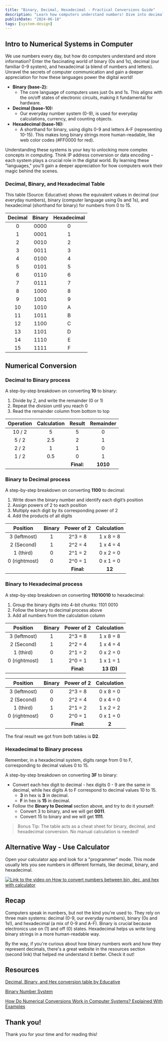 ```yaml
---
title: "Binary, Decimal, Hexadecimal - Practical Conversions Guide"
description: "Learn how computers understand numbers! Dive into decimal, binary, and hexadecimal. Unlock the secrets of coding!"
publishDate: "2024-06-18"
tags: [system-design]
---
```


## Intro to Numerical Systems in Computer

We use numbers every day, but how do computers understand and store information? Enter the fascinating world of binary (0s and 1s), decimal (our familiar 0-9 system), and hexadecimal (a blend of numbers and letters). Unravel the secrets of computer communication and gain a deeper appreciation for how these languages power the digital world!

- **Binary (base-2):**
    - The core language of computers uses just 0s and 1s. This aligns with the on/off states of electronic circuits, making it fundamental for hardware.
- **Decimal (base-10):**
    - Our everyday number system (0-9), is used for everyday calculations, currency, and counting objects.
- **Hexadecimal (base-16):**
    - A shorthand for binary, using digits 0-9 and letters A-F (representing 10-15). This makes long binary strings more human-readable, like web color codes (#FF0000 for red).

Understanding these systems is your key to unlocking more complex concepts in computing. Think IP address conversion or data encoding – each system plays a crucial role in the digital world. By learning these "languages," you'll gain a deeper appreciation for how computers work their magic behind the scenes.

### Decimal, Binary, and Hexadecimal Table

This table (Source: Educative) shows the equivalent values in decimal (our everyday numbers), binary (computer language using 0s and 1s), and hexadecimal (shorthand for binary) for numbers from 0 to 15.

| Decimal | Binary | Hexadecimal |
| :---: | :---: | :---: |
| 0 | 0000 | 0 |
| 1 | 0001 | 1 |
| 2 | 0010 | 2 |
| 3 | 0011 | 3 |
| 4 | 0100 | 4 |
| 5 | 0101 | 5 |
| 6 | 0110 | 6 |
| 7 | 0111 | 7 |
| 8 | 1000 | 8 |
| 9 | 1001 | 9 |
| 10 | 1010 | A |
| 11 | 1011 | B |
| 12 | 1100 | C |
| 13 | 1101 | D |
| 14 | 1110 | E |
| 15 | 1111 | F |

## Numerical Conversion

### Decimal to Binary process

A step-by-step breakdown on converting **10** to binary:

1. Divide by 2, and write the remainder (0 or 1)
2. Repeat the division until you reach 0
3. Read the remainder column from bottom to top

| Operation | Calculation | Result | Remainder |
| :---: | :---: | :---: | :---: |
| 10 / 2 | 5 | 5 | 0 |
| 5 / 2 | 2.5 | 2 | 1 |
| 2 / 2 | 1 | 1 | 0 |
| 1 / 2 | 0.5 | 0 | 1 |
|  |  | **Final:**  | **1010** |

### Binary to Decimal process

A step-by-step breakdown on converting **1100** to decimal:

1. Write down the binary number and identify each digit’s position
2. Assign powers of 2 to each position
3. Multiply each digit by its corresponding power of 2
4. Add the products of all digits

| Position | Binary | Power of 2 | Calculation |
| :---: | :---: | :---: | :---: |
| 3 (leftmost) | 1 | 2^3 = 8 | 1 x 8 = 8 |
| 2 (Second) | 1 | 2^2 = 4 | 1 x 4 = 4 |
| 1 (third) | 0 | 2^1 = 2 | 0 x 2 = 0 |
| 0 (rightmost) | 0 | 2^0 = 1 | 0 x 1 = 0 |
|  |  | **Final:**  | **12** |

### Binary to Hexadecimal process

A step-by-step breakdown on converting **11010010** to hexadecimal:

1. Group the binary digits into 4-bit chunks: 1101 0010
2. Follow the binary to decimal process above
3. Add all numbers from the calculation column

| Position | Binary | Power of 2 | Calculation |
| :---: | :---: | :---: | :---: |
| 3 (leftmost) | 1 | 2^3 = 8 | 1 x 8 = 8 |
| 2 (Second) | 1 | 2^2 = 4 | 1 x 4 = 4 |
| 1 (third) | 0 | 2^1 = 2 | 0 x 2 = 0 |
| 0 (rightmost) | 1 | 2^0 = 1 | 1 x 1 = 1 |
|  |  | **Final:**  | **13 (D)** |

| Position | Binary | Power of 2 | Calculation |
| :---: | :---: | :---: | :---: |
| 3 (leftmost) | 0 | 2^3 = 8 | 0 x 8 = 0 |
| 2 (Second) | 0 | 2^2 = 4 | 0 x 4 = 0 |
| 1 (third) | 1 | 2^1 = 2 | 1 x 2 = 2 |
| 0 (rightmost) | 0 | 2^0 = 1 | 0 x 1 = 0 |
|  |  | **Final:**  | **2** |

The final result we got from both tables is **D2**.

### Hexadecimal to Binary process

Remember, in a hexadecimal system, digits range from 0 to F, corresponding to decimal values 0 to 15.

A step-by-step breakdown on converting **3F** to binary:

- Convert each hex digit to decimal - hex digits 0 - 9 are the same in decimal, while hex digits A to F correspond to decimal values 10 to 15.
    - **3** in hex is **3** in decimal.
    - **F** in hex is **15** in decimal.
- Follow the **Binary to Decimal** section above, and try to do it yourself:
    - Convert 3 to binary, and we will get **0011**.
    - Convert 15 to binary and we will get **1111**.

> Bonus Tip: The table acts as a cheat sheet for binary, decimal, and hexadecimal conversion. No manual
calculation is needed!

## Alternative Way - Use Calculator

Open your calculator app and look for a "programmer" mode. This mode usually lets you see numbers in different formats, like decimal, binary, and hexadecimal.

[![Link to the video on How to convert numbers between bin, dec, and hex with calculator](https://img.youtube.com/vi/01CjNZavt2w/0.jpg)](https://youtube.com/shorts/01CjNZavt2w)


## Recap

Computers speak in numbers, but not the kind you're used to. They rely on three main systems: decimal (0-9, our everyday numbers), binary (0s and 1s!), and hexadecimal (a mix of 0-9 and A-F). Binary is crucial because electronics use on (1) and off (0) states. Hexadecimal helps us write long binary strings in a more human-readable way.

By the way, if you're curious about how binary numbers work and how they represent decimals, there's a great website in the resources section (second link) that helped me understand it better. Check it out!

## Resources

[Decimal, Binary, and Hex conversion table by Educative](https://www.educative.io/answers/decimal-binary-and-hex-conversion-table)

[Binary Number System](https://www.mathsisfun.com/binary-number-system.html)

[How Do Numerical Conversions Work in Computer Systems? Explained With Examples](https://www.freecodecamp.org/news/how-do-numerical-conversions-work/)

## Thank you!

Thank you for your time and for reading this!